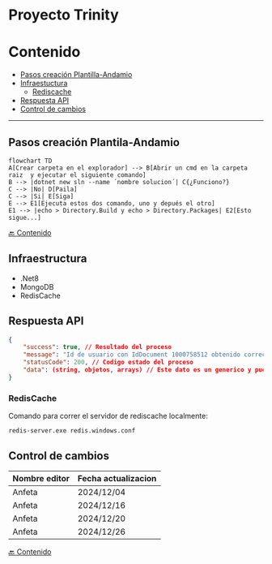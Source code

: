 # Proyecto Trinity

# Contenido
- [Pasos creación Plantilla-Andamio](#pasos-creación-plantila-andamio)
- [Infraestuctura](#infraestructura)
    - [Rediscache](#rediscache)
- [Respuesta API](#respuesta-api)
- [Control de cambios](#control-de-cambios)
---
    
## Pasos creación Plantila-Andamio

```mermaid
flowchart TD
A[Crear carpeta en el explorador] --> B[Abrir un cmd en la carpeta raiz  y ejecutar el siguiente comando]
B --> |dotnet new sln --name ´nombre solucion´| C{¿Funciono?}
C --> |No| D[Paila]
C --> |Si| E[Siga]
E --> E1[Ejecuta estos dos comando, uno y depués el otro]
E1 --> |echo > Directory.Build y echo > Directory.Packages| E2[Esto sigue...]
```
[🔙 Contenido](#contenido) 

## Infraestructura
 - .Net8
 - MongoDB
 - RedisCache

## Respuesta API
```json
{
    "success": true, // Resultado del proceso
    "message": "Id de usuario con IdDocument 1000758512 obtenido correctamente", // Mensaje final del proceso
    "statusCode": 200, // Codigo estado del proceso
    "data": (string, objetos, arrays) // Este dato es un generico y puede traer cualquier resultado que la operación requiera
}
``` 

### RedisCache
Comando para correr el servidor de rediscache localmente:   
```
redis-server.exe redis.windows.conf
```

## Control de cambios
| Nombre editor | Fecha actualizacion |
|---------------|---------------------|
| Anfeta        | 2024/12/04          |
| Anfeta        | 2024/12/16          |
| Anfeta        | 2024/12/20          |
| Anfeta        | 2024/12/26          |

[🔙 Contenido](#contenido) 
